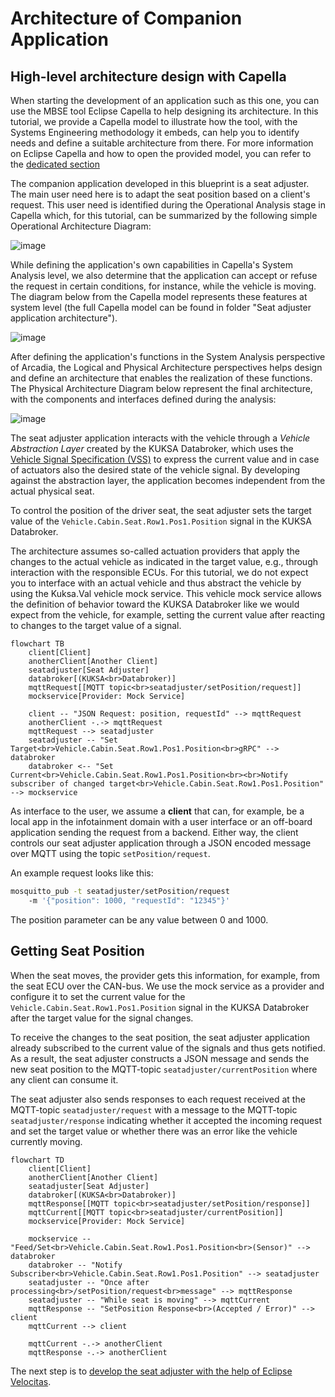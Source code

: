 # Architecture of Companion Application

## High-level architecture design with Capella

When starting the development of an application such as this one, you can use the MBSE tool Eclipse Capella to help designing its architecture. In this tutorial, we provide a Capella model to illustrate how the tool, with the Systems Engineering methodology it embeds, can help you to identify needs and define a suitable architecture from there. For more information on Eclipse Capella and how to open the provided model, you can refer to the [dedicated section](./how-to-open-capella-model.md)

The companion application developed in this blueprint is a seat adjuster. The main user need here is to adapt the seat position based on a client's request. This user need is identified during the Operational Analysis stage in Capella which, for this tutorial, can be summarized by the following simple Operational Architecture Diagram:

![image](https://github.com/user-attachments/assets/08a7e405-ae9b-428f-9934-32863ae82d51)

While defining the application's own capabilities in Capella's System Analysis level, we also determine that the application can accept or refuse the request in certain conditions, for instance, while the vehicle is moving. 
The diagram below from the Capella model represents these features at system level (the full Capella model can be found in folder "Seat adjuster application architecture").

![image](https://github.com/user-attachments/assets/cc6539fe-66f9-4da4-abf6-e39ba255be93)

After defining the application's functions in the System Analysis perspective of Arcadia, the Logical and Physical Architecture perspectives helps design and define an architecture that enables the realization of these functions. The Physical Architecture Diagram below represent the final architecture, with the components and interfaces defined during the analysis:

![image](https://github.com/user-attachments/assets/52e7acdd-4244-4393-85bc-fb88b06abc2f)



The seat adjuster application interacts with the vehicle through a *Vehicle Abstraction Layer* created by the KUKSA Databroker,
which uses the [Vehicle Signal Specification (VSS)](https://covesa.github.io/vehicle_signal_specification/)
to express the current value and in case of actuators also the desired state of the vehicle signal.
By developing against the abstraction layer, the application becomes independent from the actual physical seat.

To control the position of the driver seat, the seat adjuster sets the target value of the `Vehicle.Cabin.Seat.Row1.Pos1.Position` signal in the KUKSA Databroker.

The architecture assumes so-called actuation providers that apply the changes to the actual vehicle as indicated in the target value, e.g.,
through interaction with the responsible ECUs.
For this tutorial, we do not expect you to interface with an actual vehicle and thus abstract the vehicle by using the Kuksa.Val vehicle mock service.
This vehicle mock service allows the definition of behavior toward the KUKSA Databroker like we would expect from the vehicle, for example,
setting the current value after reacting to changes to the target value of a signal.

```mermaid
flowchart TB
    client[Client]
    anotherClient[Another Client]
    seatadjuster[Seat Adjuster]
    databroker[(KUKSA<br>Databroker)]
    mqttRequest[[MQTT topic<br>seatadjuster/setPosition/request]]
    mockservice[Provider: Mock Service]

    client -- "JSON Request: position, requestId" --> mqttRequest
    anotherClient -.-> mqttRequest
    mqttRequest --> seatadjuster
    seatadjuster -- "Set Target<br>Vehicle.Cabin.Seat.Row1.Pos1.Position<br>gRPC" --> databroker
    databroker <-- "Set Current<br>Vehicle.Cabin.Seat.Row1.Pos1.Position<br><br>Notify subscriber of changed target<br>Vehicle.Cabin.Seat.Row1.Pos1.Position" --> mockservice
```

As interface to the user, we assume a **client** that can, for example, be a local app in the infotainment domain with a user interface
or an off-board application sending the request from a backend.
Either way, the client controls our seat adjuster application through a JSON encoded message over MQTT using the topic `setPosition/request`.

An example request looks like this:

```bash
mosquitto_pub -t seatadjuster/setPosition/request 
    -m '{"position": 1000, "requestId": "12345"}'
```

The position parameter can be any value between 0 and 1000.

## Getting Seat Position

When the seat moves, the provider gets this information, for example, from the seat ECU over the CAN-bus.
We use the mock service as a provider and configure it to set the current value for the `Vehicle.Cabin.Seat.Row1.Pos1.Position` signal in the KUKSA Databroker
after the target value for the signal changes.

To receive the changes to the seat position, the seat adjuster application already subscribed to the current value of the signals and thus gets notified.
As a result, the seat adjuster constructs a JSON message and sends the new seat position to the MQTT-topic `seatadjuster/currentPosition`
where any client can consume it.

The seat adjuster also sends responses to each request received at the MQTT-topic `seatadjuster/request` with a message to the MQTT-topic `seatadjuster/response`
indicating whether it accepted the incoming request and set the target value or whether there was an error like the vehicle currently moving.

```mermaid
flowchart TD
    client[Client]
    anotherClient[Another Client]
    seatadjuster[Seat Adjuster]
    databroker[(KUKSA<br>Databroker)]
    mqttResponse[[MQTT topic<br>seatadjuster/setPosition/response]]
    mqttCurrent[[MQTT topic<br>seatadjuster/currentPosition]]
    mockservice[Provider: Mock Service]

    mockservice -- "Feed/Set<br>Vehicle.Cabin.Seat.Row1.Pos1.Position<br>(Sensor)" --> databroker
    databroker -- "Notify Subscriber<br>Vehicle.Cabin.Seat.Row1.Pos1.Position" --> seatadjuster
    seatadjuster -- "Once after processing<br>/setPosition/request<br>message" --> mqttResponse
    seatadjuster -- "While seat is moving" --> mqttCurrent
    mqttResponse -- "SetPosition Response<br>(Accepted / Error)" --> client
    mqttCurrent --> client

    mqttCurrent -.-> anotherClient
    mqttResponse -.-> anotherClient
```

The next step is to [develop the seat adjuster with the help of Eclipse Velocitas](./develop-seat-adjuster.md).

